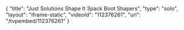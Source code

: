 {
    "title": "Just Solutions Shape It 3pack Boot Shapers",
    "type": "solo",
    "layout": "iframe-static",
    "videoId": "112376261",
    "url": "\/tvpembed\/112376261"
}